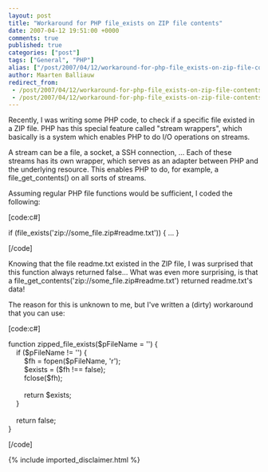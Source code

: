 ```yaml
---
layout: post
title: "Workaround for PHP file_exists on ZIP file contents"
date: 2007-04-12 19:51:00 +0000
comments: true
published: true
categories: ["post"]
tags: ["General", "PHP"]
alias: ["/post/2007/04/12/workaround-for-php-file_exists-on-zip-file-contents.aspx"]
author: Maarten Balliauw
redirect_from:
 - /post/2007/04/12/workaround-for-php-file_exists-on-zip-file-contents.aspx.html
 - /post/2007/04/12/workaround-for-php-file_exists-on-zip-file-contents.aspx.html
---
```

<p>Recently, I was writing some PHP code, to check if a specific file existed in a ZIP file. PHP has this special feature called "stream wrappers", which basically is a system which enables PHP to do I/O operations on streams.</p>
<p>A stream can be a file, a socket, a SSH connection, ... Each of these streams has its own wrapper, which serves as an adapter between PHP and the underlying resource. This enables PHP to do, for example, a file_get_contents() on all sorts of streams.</p>
<p>Assuming regular PHP file functions would be sufficient, I coded the following:</p>
<p>[code:c#]</p>
<p>if (file_exists('zip://some_file.zip#readme.txt')) { ... }</p>
<p>[/code]</p>
<p>Knowing that the file readme.txt existed in the ZIP file, I was surprised that this function always returned false... What was even more surprising, is that a file_get_contents('zip://some_file.zip#readme.txt') returned readme.txt's data!</p>
<p>The reason for this is unknown to me, but I've written a (dirty) workaround that you can use:</p>
<p>[code:c#]</p>
<p>function zipped_file_exists($pFileName = '') {<br />&nbsp;&nbsp;&nbsp; if ($pFileName != '') {<br />&nbsp;&nbsp;&nbsp; &nbsp;&nbsp;&nbsp; $fh = fopen($pFileName, 'r');<br />&nbsp;&nbsp;&nbsp; &nbsp;&nbsp;&nbsp; $exists = ($fh !== false);<br />&nbsp;&nbsp;&nbsp; &nbsp;&nbsp;&nbsp; fclose($fh);<br /><br />&nbsp;&nbsp;&nbsp; &nbsp;&nbsp;&nbsp; return $exists;<br />&nbsp;&nbsp;&nbsp; }<br /><br />&nbsp;&nbsp;&nbsp; return false;<br />}</p>
<p>[/code]</p>
{% include imported_disclaimer.html %}
